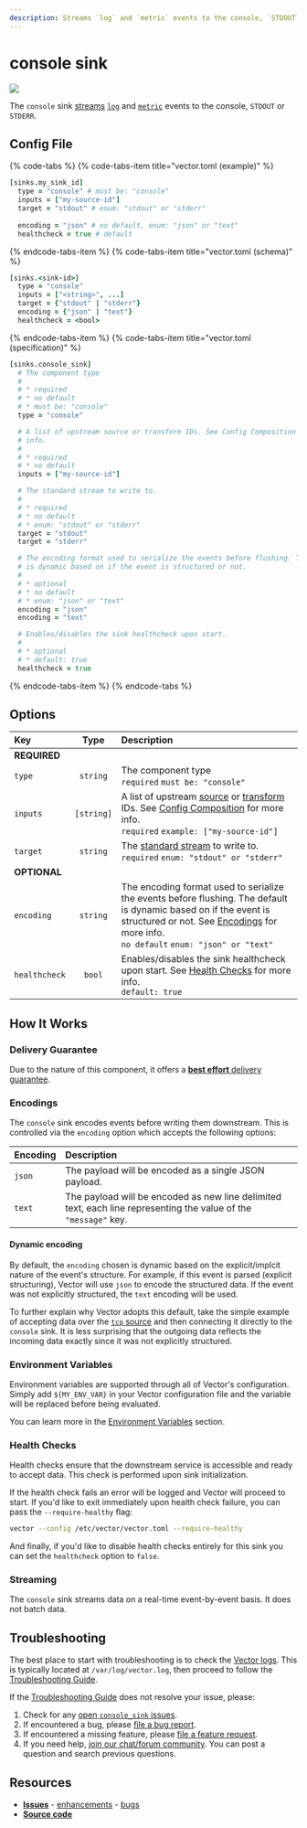 ```yaml
---
description: Streams `log` and `metric` events to the console, `STDOUT` or `STDERR`.
---
```


<!--
     THIS FILE IS AUTOOGENERATED!

     To make changes please edit the template located at:

     scripts/generate/templates/docs/usage/configuration/sinks/console.md.erb
-->

# console sink

![][images.console_sink]


The `console` sink [streams](#streaming) [`log`][docs.log_event] and [`metric`][docs.metric_event] events to the console, `STDOUT` or `STDERR`.

## Config File

{% code-tabs %}
{% code-tabs-item title="vector.toml (example)" %}
```coffeescript
[sinks.my_sink_id]
  type = "console" # must be: "console"
  inputs = ["my-source-id"]
  target = "stdout" # enum: "stdout" or "stderr"
  
  encoding = "json" # no default, enum: "json" or "text"
  healthcheck = true # default
```
{% endcode-tabs-item %}
{% code-tabs-item title="vector.toml (schema)" %}
```coffeescript
[sinks.<sink-id>]
  type = "console"
  inputs = ["<string>", ...]
  target = {"stdout" | "stderr"}
  encoding = {"json" | "text"}
  healthcheck = <bool>
```
{% endcode-tabs-item %}
{% code-tabs-item title="vector.toml (specification)" %}
```coffeescript
[sinks.console_sink]
  # The component type
  # 
  # * required
  # * no default
  # * must be: "console"
  type = "console"

  # A list of upstream source or transform IDs. See Config Composition for more
  # info.
  # 
  # * required
  # * no default
  inputs = ["my-source-id"]

  # The standard stream to write to.
  # 
  # * required
  # * no default
  # * enum: "stdout" or "stderr"
  target = "stdout"
  target = "stderr"

  # The encoding format used to serialize the events before flushing. The default
  # is dynamic based on if the event is structured or not.
  # 
  # * optional
  # * no default
  # * enum: "json" or "text"
  encoding = "json"
  encoding = "text"

  # Enables/disables the sink healthcheck upon start.
  # 
  # * optional
  # * default: true
  healthcheck = true
```
{% endcode-tabs-item %}
{% endcode-tabs %}

## Options

| Key  | Type  | Description |
|:-----|:-----:|:------------|
| **REQUIRED** | | |
| `type` | `string` | The component type<br />`required` `must be: "console"` |
| `inputs` | `[string]` | A list of upstream [source][docs.sources] or [transform][docs.transforms] IDs. See [Config Composition][docs.config_composition] for more info.<br />`required` `example: ["my-source-id"]` |
| `target` | `string` | The [standard stream][url.standard_streams] to write to.<br />`required` `enum: "stdout" or "stderr"` |
| **OPTIONAL** | | |
| `encoding` | `string` | The encoding format used to serialize the events before flushing. The default is dynamic based on if the event is structured or not. See [Encodings](#encodings) for more info.<br />`no default` `enum: "json" or "text"` |
| `healthcheck` | `bool` | Enables/disables the sink healthcheck upon start. See [Health Checks](#health-checks) for more info.<br />`default: true` |

## How It Works

### Delivery Guarantee

Due to the nature of this component, it offers a
[**best effort** delivery guarantee][docs.best_effort_delivery].

### Encodings

The `console` sink encodes events before writing
them downstream. This is controlled via the `encoding` option which accepts
the following options:

| Encoding | Description |
| :------- | :---------- |
| `json` | The payload will be encoded as a single JSON payload. |
| `text` | The payload will be encoded as new line delimited text, each line representing the value of the `"message"` key. |

#### Dynamic encoding

By default, the `encoding` chosen is dynamic based on the explicit/implcit
nature of the event's structure. For example, if this event is parsed (explicit
structuring), Vector will use `json` to encode the structured data. If the event
was not explicitly structured, the `text` encoding will be used.

To further explain why Vector adopts this default, take the simple example of
accepting data over the [`tcp` source][docs.tcp_source] and then connecting
it directly to the `console` sink. It is less
surprising that the outgoing data reflects the incoming data exactly since it
was not explicitly structured.

### Environment Variables

Environment variables are supported through all of Vector's configuration.
Simply add `${MY_ENV_VAR}` in your Vector configuration file and the variable
will be replaced before being evaluated.

You can learn more in the [Environment Variables][docs.configuration.environment-variables]
section.

### Health Checks

Health checks ensure that the downstream service is accessible and ready to
accept data. This check is performed upon sink initialization.

If the health check fails an error will be logged and Vector will proceed to
start. If you'd like to exit immediately upon health check failure, you can
pass the `--require-healthy` flag:

```bash
vector --config /etc/vector/vector.toml --require-healthy
```

And finally, if you'd like to disable health checks entirely for this sink
you can set the `healthcheck` option to `false`.

### Streaming

The `console` sink streams data on a real-time
event-by-event basis. It does not batch data.

## Troubleshooting

The best place to start with troubleshooting is to check the
[Vector logs][docs.monitoring_logs]. This is typically located at
`/var/log/vector.log`, then proceed to follow the
[Troubleshooting Guide][docs.troubleshooting].

If the [Troubleshooting Guide][docs.troubleshooting] does not resolve your
issue, please:

1. Check for any [open `console_sink` issues][url.console_sink_issues].
2. If encountered a bug, please [file a bug report][url.new_console_sink_bug].
3. If encountered a missing feature, please [file a feature request][url.new_console_sink_enhancement].
4. If you need help, [join our chat/forum community][url.vector_chat]. You can post a question and search previous questions.

## Resources

* [**Issues**][url.console_sink_issues] - [enhancements][url.console_sink_enhancements] - [bugs][url.console_sink_bugs]
* [**Source code**][url.console_sink_source]


[docs.best_effort_delivery]: ../../../about/guarantees.md#best-effort-delivery
[docs.config_composition]: ../../../usage/configuration/README.md#composition
[docs.configuration.environment-variables]: ../../../usage/configuration#environment-variables
[docs.log_event]: ../../../about/data-model/log.md
[docs.metric_event]: ../../../about/data-model/metric.md
[docs.monitoring_logs]: ../../../usage/administration/monitoring.md#logs
[docs.sources]: ../../../usage/configuration/sources
[docs.tcp_source]: ../../../usage/configuration/sources/tcp.md
[docs.transforms]: ../../../usage/configuration/transforms
[docs.troubleshooting]: ../../../usage/guides/troubleshooting.md
[images.console_sink]: ../../../assets/console-sink.svg
[url.console_sink_bugs]: https://github.com/timberio/vector/issues?q=is%3Aopen+is%3Aissue+label%3A%22Sink%3A+console%22+label%3A%22Type%3A+Bug%22
[url.console_sink_enhancements]: https://github.com/timberio/vector/issues?q=is%3Aopen+is%3Aissue+label%3A%22Sink%3A+console%22+label%3A%22Type%3A+Enhancement%22
[url.console_sink_issues]: https://github.com/timberio/vector/issues?q=is%3Aopen+is%3Aissue+label%3A%22Sink%3A+console%22
[url.console_sink_source]: https://github.com/timberio/vector/tree/master/src/sinks/console.rs
[url.new_console_sink_bug]: https://github.com/timberio/vector/issues/new?labels=Sink%3A+console&labels=Type%3A+Bug
[url.new_console_sink_enhancement]: https://github.com/timberio/vector/issues/new?labels=Sink%3A+console&labels=Type%3A+Enhancement
[url.standard_streams]: https://en.wikipedia.org/wiki/Standard_streams
[url.vector_chat]: https://chat.vector.dev

